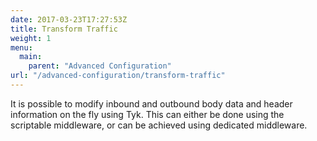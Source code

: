 ```yaml
---
date: 2017-03-23T17:27:53Z
title: Transform Traffic
weight: 1
menu: 
  main:
    parent: "Advanced Configuration"
url: "/advanced-configuration/transform-traffic"
---
```


It is possible to modify inbound and outbound body data and header information on the fly using Tyk. This can either be done using the scriptable middleware, or can be achieved using dedicated middleware.